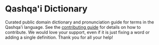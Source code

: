 
# Qashqa'i Dictionary

Curated public domain dictionary and pronunciation guide for terms in the Qashqa'i language. See the [contributing guide](https://github.com/drumworkteam/term/blob/make/.github/contributing.md) for details on how to contribute. We would love your support, even if it is just fixing a word or adding a single definition. Thank you for all your help!